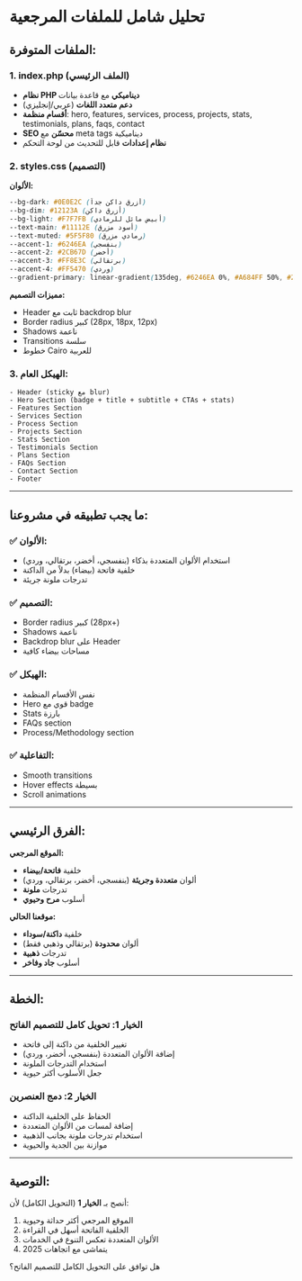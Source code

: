 # تحليل شامل للملفات المرجعية

## الملفات المتوفرة:

### 1. index.php (الملف الرئيسي)
- **نظام PHP ديناميكي** مع قاعدة بيانات
- **دعم متعدد اللغات** (عربي/إنجليزي)
- **أقسام منظمة**: hero, features, services, process, projects, stats, testimonials, plans, faqs, contact
- **SEO محسّن** مع meta tags ديناميكية
- **نظام إعدادات** قابل للتحديث من لوحة التحكم

### 2. styles.css (التصميم)
**الألوان:**
```css
--bg-dark: #0E0E2C (أزرق داكن جداً)
--bg-dim: #12123A (أزرق داكن)
--bg-light: #F7F7FB (أبيض مائل للرمادي)
--text-main: #11112E (أسود مزرق)
--text-muted: #5F5F80 (رمادي مزرق)
--accent-1: #6246EA (بنفسجي)
--accent-2: #2CB67D (أخضر)
--accent-3: #FF8E3C (برتقالي)
--accent-4: #FF5470 (وردي)
--gradient-primary: linear-gradient(135deg, #6246EA 0%, #A684FF 50%, #2CB67D 100%)
```

**مميزات التصميم:**
- Header ثابت مع backdrop blur
- Border radius كبير (28px, 18px, 12px)
- Shadows ناعمة
- Transitions سلسة
- خطوط Cairo للعربية

### 3. الهيكل العام:
```
- Header (sticky مع blur)
- Hero Section (badge + title + subtitle + CTAs + stats)
- Features Section
- Services Section
- Process Section
- Projects Section
- Stats Section
- Testimonials Section
- Plans Section
- FAQs Section
- Contact Section
- Footer
```

---

## ما يجب تطبيقه في مشروعنا:

### ✅ الألوان:
- استخدام الألوان المتعددة بذكاء (بنفسجي، أخضر، برتقالي، وردي)
- خلفية فاتحة (بيضاء) بدلاً من الداكنة
- تدرجات ملونة جريئة

### ✅ التصميم:
- Border radius كبير (28px+)
- Shadows ناعمة
- Backdrop blur على Header
- مساحات بيضاء كافية

### ✅ الهيكل:
- نفس الأقسام المنظمة
- Hero قوي مع badge
- Stats بارزة
- FAQs section
- Process/Methodology section

### ✅ التفاعلية:
- Smooth transitions
- Hover effects بسيطة
- Scroll animations

---

## الفرق الرئيسي:

**الموقع المرجعي:**
- خلفية **فاتحة/بيضاء**
- ألوان **متعددة وجريئة** (بنفسجي، أخضر، برتقالي، وردي)
- تدرجات **ملونة**
- أسلوب **مرح وحيوي**

**موقعنا الحالي:**
- خلفية **داكنة/سوداء**
- ألوان **محدودة** (برتقالي وذهبي فقط)
- تدرجات **ذهبية**
- أسلوب **جاد وفاخر**

---

## الخطة:

### الخيار 1: تحويل كامل للتصميم الفاتح
- تغيير الخلفية من داكنة إلى فاتحة
- إضافة الألوان المتعددة (بنفسجي، أخضر، وردي)
- استخدام التدرجات الملونة
- جعل الأسلوب أكثر حيوية

### الخيار 2: دمج العنصرين
- الحفاظ على الخلفية الداكنة
- إضافة لمسات من الألوان المتعددة
- استخدام تدرجات ملونة بجانب الذهبية
- موازنة بين الجدية والحيوية

---

## التوصية:

أنصح بـ **الخيار 1** (التحويل الكامل) لأن:
1. الموقع المرجعي أكثر حداثة وحيوية
2. الخلفية الفاتحة أسهل في القراءة
3. الألوان المتعددة تعكس التنوع في الخدمات
4. يتماشى مع اتجاهات 2025

هل توافق على التحويل الكامل للتصميم الفاتح؟
